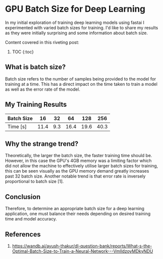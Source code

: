 # GPU Batch Size for Deep Learning
In my initial exploration of training deep learning models using fastai I experimented with varied batch sizes for training. I'd like to share my results as they were initially surprising and some information about batch size.

Content covered in this riveting post:

1. TOC
{:toc}

## What is batch size?

Batch size refers to the number of samples being provided to the model for training at a time. This has a direct impact on the time taken to train a model as well as the error rate of the model.

## My Training Results

| Batch Size | 16 | 32 | 64 | 128 | 256 |
|----|----|----|----|----|----|
| Time [s] | 11.4 | 9.3 | 16.4 | 19.6 | 40.3 |

## Why the strange trend?
Theoretically, the larger the batch size, the faster training time should be. However, in this case the GPU's 4GB memory was a limiting factor which did not allow the machine to effectively utilise larger batch sizes for training, this can be seen visually as the GPU memory demand greatly increases past 32 batch size. Another notable trend is that error rate is inversely proportional to batch size [1].

## Conclusion
Therefore, to determine an appropriate batch size for a deep learning application, one must balance their needs depending on desired training time and model accuracy.


## References
1. https://wandb.ai/ayush-thakur/dl-question-bank/reports/What-s-the-Optimal-Batch-Size-to-Train-a-Neural-Network---VmlldzoyMDkyNDU

